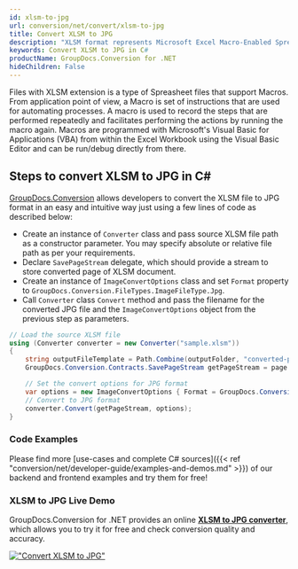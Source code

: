 ```yaml
---
id: xlsm-to-jpg
url: conversion/net/convert/xlsm-to-jpg
title: Convert XLSM to JPG
description: "XLSM format represents Microsoft Excel Macro-Enabled Spreadsheet with .xlsm extension. Learn how to convert XLSM to JPG file programmatically in C# language using GroupDocs.Conversion for .NET library."
keywords: Convert XLSM to JPG in C#
productName: GroupDocs.Conversion for .NET
hideChildren: False
---
```


Files with XLSM extension is a type of Spreasheet files that support Macros. From application point of view, a Macro is set of instructions that are used for automating processes. A macro is used to record the steps that are performed repeatedly and facilitates performing the actions by running the macro again. Macros are programmed with Microsoft's Visual Basic for Applications (VBA) from within the Excel Workbook using the Visual Basic Editor and can be run/debug directly from there.

## Steps to convert XLSM to JPG in C#

[GroupDocs.Conversion](https://products.groupdocs.com/conversion/net) allows developers to convert the XLSM file to JPG format in an easy and intuitive way just using a few lines of code as described below:

* Create an instance of `Converter` class and pass source XLSM file path as a constructor parameter. You may specify absolute or relative file path as per your requirements. 
* Declare `SavePageStream` delegate, which should provide a stream to store converted page of XLSM document.
* Create an instance of `ImageConvertOptions` class and set `Format` property to `GroupDocs.Conversion.FileTypes.ImageFileType.Jpg`.
* Call `Converter` class `Convert` method and pass the filename for the converted JPG file and the `ImageConvertOptions` object from the previous step as parameters.

```csharp
// Load the source XLSM file
using (Converter converter = new Converter("sample.xlsm"))
{
    string outputFileTemplate = Path.Combine(outputFolder, "converted-page-{0}.jpg");
    GroupDocs.Conversion.Contracts.SavePageStream getPageStream = page => new FileStream(string.Format(outputFileTemplate, page), FileMode.Create);

    // Set the convert options for JPG format
    var options = new ImageConvertOptions { Format = GroupDocs.Conversion.FileTypes.ImageFileType.Jpg };   
    // Convert to JPG format
    converter.Convert(getPageStream, options);
}
```

### Code Examples

Please find more [use-cases and complete C# sources]({{< ref "conversion/net/developer-guide/examples-and-demos.md" >}}) of our backend and frontend examples and try them for free!

### XLSM to JPG Live Demo

GroupDocs.Conversion for .NET provides an online [**XLSM to JPG converter**](https://products.groupdocs.app/conversion/xlsm-to-jpg), which allows you to try it for free and check conversion quality and accuracy.

[!["Convert XLSM to JPG"](conversion/net/images/convert-to-jpg/convert-xlsm-to-jpg.png)](https://products.groupdocs.app/conversion/xlsm-to-jpg)